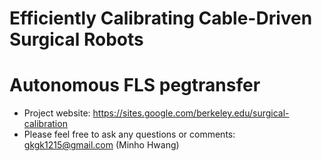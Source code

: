 # Efficiently Calibrating Cable-Driven Surgical Robots
# Autonomous FLS pegtransfer

- Project website: https://sites.google.com/berkeley.edu/surgical-calibration
- Please feel free to ask any questions or comments: gkgk1215@gmail.com (Minho Hwang)
   
